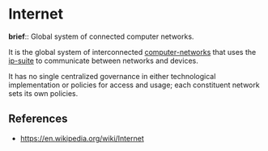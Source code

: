 # Internet

**brief**:: Global system of connected computer networks.

It is the global system of interconnected [computer-networks](computer-networks.md) that uses the [ip-suite](internet-protocol/ip-suite.md) to communicate between networks and devices.

It has no single centralized governance in either technological implementation or policies for access and usage; each constituent network sets its own policies.

## References

- https://en.wikipedia.org/wiki/Internet